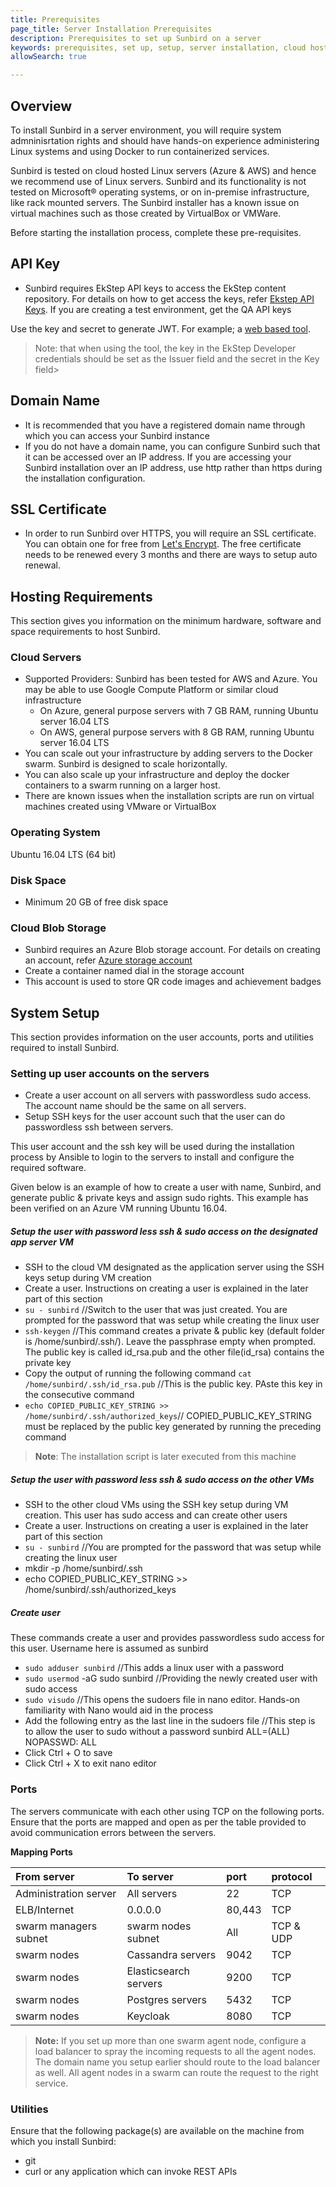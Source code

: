 ```yaml
---
title: Prerequisites
page_title: Server Installation Prerequisites
description: Prerequisites to set up Sunbird on a server
keywords: prerequisites, set up, setup, server installation, cloud hosting, hosting, 
allowSearch: true

---
```


## Overview

To install Sunbird in a server environment, you will require system admninisrtation rights and should have hands-on experience administering Linux systems and using Docker to run containerized services.

Sunbird is tested on cloud hosted Linux servers (Azure & AWS) and hence we recommend use of Linux servers. Sunbird and its functionality is not tested on Microsoft® operating systems, or on in-premise infrastructure, like rack mounted servers. The Sunbird installer has a known issue on virtual machines such as those created by VirtualBox or VMWare. 

Before starting the installation process, complete these pre-requisites. 

## API Key

* Sunbird requires EkStep API keys to access the EkStep content repository. For details on how to get access the keys, refer [Ekstep API Keys](developer-docs/server-installation/ekstep_keys). If you are creating a test environment, get the QA API keys

Use the key and secret to generate JWT.  For example; a [web based tool](http://jwtbuilder.jamiekurtz.com/). 
> Note: that when using the tool, the key in the EkStep Developer credentials should be set as the Issuer field and the secret in the Key field>

## Domain Name

* It is recommended that you have a registered domain name through which you can access your Sunbird instance
* If you do not have a domain name, you can configure Sunbird such that it can be accessed over an IP address. If you are accessing your Sunbird installation over an IP address, use http rather than https during the installation configuration.

## SSL Certificate

* In order to run Sunbird over HTTPS, you will require an SSL certificate. You can obtain one for free from [Let's Encrypt](https://letsencrypt.org/). The free certificate needs to be renewed every 3 months and there are ways to setup auto renewal.

## Hosting Requirements
This section gives you information on the minimum hardware, software and space requirements to host Sunbird.

### Cloud Servers

* Supported Providers: Sunbird has been tested for AWS and Azure. You may be able to use Google Compute Platform or similar cloud infrastructure
  * On Azure, general purpose servers with 7 GB RAM, running Ubuntu server 16.04 LTS
  * On AWS, general purpose servers with 8 GB RAM, running Ubuntu server 16.04 LTS
* You can scale out your infrastructure by adding servers to the Docker swarm. Sunbird is designed to scale horizontally.
* You can also scale up your infrastructure and deploy the docker containers to a swarm running on a larger host.
* There are known issues when the installation scripts are run on virtual machines created using VMware or VirtualBox 

### Operating System

Ubuntu 16.04 LTS (64 bit)

### Disk Space

* Minimum 20 GB of free disk space

### Cloud Blob Storage
* Sunbird requires an Azure Blob storage account. For details on creating an account, refer <a href="https://docs.microsoft.com/en-us/azure/storage/common/storage-create-storage-account" target="_blank">Azure storage account</a> 
* Create a container named dial in the storage account
* This account is used to store QR code images and achievement badges

## System Setup
This section provides information on the user accounts, ports and utilities required to install Sunbird.

### Setting up user accounts on the servers

* Create a user account on all servers with passwordless sudo access. The account name should be the same on all servers. 
* Setup SSH keys for the user account such that the user can do passwordless ssh between servers.

This user account and the ssh key will be used during the installation process by Ansible to login to the servers to install and configure the required software.

Given below is an example of how to create a user with name, Sunbird, and generate public & private keys and assign sudo rights. This example has been verified on an Azure VM running Ubuntu 16.04.

##### Setup the user with password less ssh & sudo access on the designated app server VM 
 
- SSH to the cloud VM designated as the application server using the SSH keys setup during VM creation
- Create a user. Instructions on creating a user is explained in the later part of this section  
- `su - sunbird` //Switch to the user that was just created. You are prompted for the password that was setup while creating the linux user
- `ssh-keygen` //This command creates a private & public key (default folder is /home/sunbird/.ssh/). Leave the passphrase empty when prompted. The public key is called id_rsa.pub and the other file(id_rsa) contains the private key
- Copy the output of running the following command `cat /home/sunbird/.ssh/id_rsa.pub` //This is the public key. PAste this key in the consecutive command
- `echo COPIED_PUBLIC_KEY_STRING >> /home/sunbird/.ssh/authorized_keys`// COPIED_PUBLIC_KEY_STRING must be replaced by the public key generated by running the preceding command
> **Note**: The installation script is later executed from this machine 

##### Setup the user with password less ssh & sudo access on the other VMs
- SSH to the other cloud VMs using the SSH key setup during VM creation. This user has sudo access and can create other users
- Create a user. Instructions on creating a user is explained in the later part of this section 
- `su - sunbird` //You are prompted for the password that was setup while creating the linux user
- mkdir -p /home/sunbird/.ssh
- echo COPIED_PUBLIC_KEY_STRING >> /home/sunbird/.ssh/authorized_keys

##### Create user 
These commands create a user and provides passwordless sudo access for this user. Username here is assumed as sunbird

- `sudo adduser sunbird` //This adds a linux user with a password
- `sudo usermod` -aG sudo sunbird //Providing the newly created user with sudo access
- `sudo visudo` //This opens the sudoers file in nano editor. Hands-on familiarity with Nano would aid in the process
- Add the following entry as the last line in the sudoers file //This step is to allow the user to sudo without a  password 
sunbird     ALL=(ALL) NOPASSWD: ALL
- Click Ctrl + O to save
- Click Ctrl + X to exit nano editor

### Ports
The servers communicate with each other using TCP on the following ports. Ensure that the ports are mapped and open as per the table provided to avoid communication errors between the servers.   

**Mapping Ports**

|From server |To server|port| protocol|
|:-----      |:-------|:--------|:------|
|Administration server|All servers|22|TCP|
|ELB/Internet|0.0.0.0|80,443|TCP|
|swarm managers subnet|swarm nodes subnet|All|TCP & UDP|
|swarm nodes|Cassandra servers|9042|TCP|
|swarm nodes|Elasticsearch servers| 9200 |TCP|
|swarm nodes|Postgres servers| 5432|TCP|
|swarm nodes|Keycloak| 8080|TCP|

> **Note:** If you set up more than one swarm agent node, configure a load balancer to spray the incoming requests to all the agent nodes. The domain name you setup earlier should route to the load balancer as well. All agent nodes in a swarm can route the request to the right service.

### Utilities
Ensure that the following package(s) are available on the machine from which you install Sunbird:

* git
* curl or any application which can invoke REST APIs
